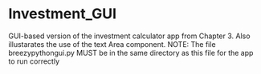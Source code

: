 # Investment_GUI
GUI-based version of the investment calculator app from Chapter 3. Also illustarates the use of the text Area component.  NOTE: The file breezypythongui.py MUST be in the same directory as this file for the app to run correctly
